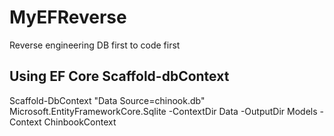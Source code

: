 # MyEFReverse
Reverse engineering DB first to code first

## Using EF Core Scaffold-dbContext

Scaffold-DbContext "Data Source=chinook.db" Microsoft.EntityFrameworkCore.Sqlite -ContextDir Data -OutputDir Models -Context ChinbookContext
